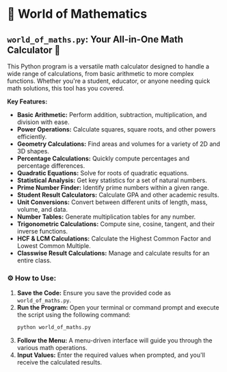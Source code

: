 # 🧮 World of Mathematics

## `world_of_maths.py`: Your All-in-One Math Calculator 🚀

This Python program is a versatile math calculator designed to handle a wide range of calculations, from basic arithmetic to more complex functions. Whether you're a student, educator, or anyone needing quick math solutions, this tool has you covered.

**Key Features:**

*   **Basic Arithmetic:** Perform addition, subtraction, multiplication, and division with ease.
*   **Power Operations:** Calculate squares, square roots, and other powers efficiently.
*   **Geometry Calculations:** Find areas and volumes for a variety of 2D and 3D shapes.
*   **Percentage Calculations:** Quickly compute percentages and percentage differences.
*   **Quadratic Equations:** Solve for roots of quadratic equations.
*   **Statistical Analysis:** Get key statistics for a set of natural numbers.
*   **Prime Number Finder:** Identify prime numbers within a given range.
*   **Student Result Calculators:** Calculate GPA and other academic results.
*   **Unit Conversions:** Convert between different units of length, mass, volume, and data.
*   **Number Tables:** Generate multiplication tables for any number.
*   **Trigonometric Calculations:** Compute sine, cosine, tangent, and their inverse functions.
*   **HCF & LCM Calculations:** Calculate the Highest Common Factor and Lowest Common Multiple.
*   **Classwise Result Calculations:** Manage and calculate results for an entire class.

### ⚙️ How to Use:

1.  **Save the Code:** Ensure you save the provided code as `world_of_maths.py`.
2.  **Run the Program:** Open your terminal or command prompt and execute the script using the following command:
    ```bash
    python world_of_maths.py
    ```
3.  **Follow the Menu:** A menu-driven interface will guide you through the various math operations.
4.  **Input Values:** Enter the required values when prompted, and you'll receive the calculated results.



